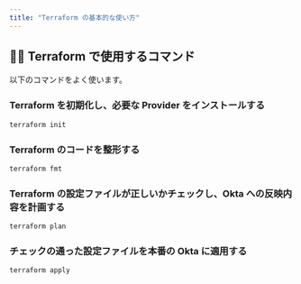 ```yaml
---
title: "Terraform の基本的な使い方"
---
```


## 🙆‍♂️ Terraform で使用するコマンド

以下のコマンドをよく使います。

### Terraform を初期化し、必要な Provider をインストールする

```bash
terraform init
```

### Terraform のコードを整形する

```bash
terraform fmt
```

### Terraform の設定ファイルが正しいかチェックし、Okta への反映内容を計画する

```bash
terraform plan
```

### チェックの通った設定ファイルを本番の Okta に適用する

```bash
terraform apply
```
